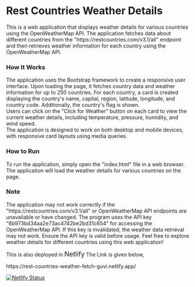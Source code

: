 <h1>Rest Countries Weather Details</h1>
<p>
This is a web application that displays weather details for various countries using the OpenWeatherMap API. The application fetches data about different countries from the "https://restcountries.com/v3.1/all" endpoint and then retrieves weather information for each country using the OpenWeatherMap API.
</p>
<h3>How It Works</h3>
<p>
The application uses the Bootstrap framework to create a responsive user interface.
Upon loading the page, it fetches country data and weather information for up to 250 countries.
For each country, a card is created displaying the country's name, capital, region, latitude, longitude, and country code. Additionally, the country's flag is shown.
<br>
Users can click on the "Click for Weather" button on each card to view the current weather details, including temperature, pressure, humidity, and wind speed.
<br>
The application is designed to work on both desktop and mobile devices, with responsive card layouts using media queries.
<h3>How to Run</h3>
<p>
To run the application, simply open the "index.html" file in a web browser.
The application will load the weather details for various countries on the page.
</p>
<h3>Note</h3>
<p>
The application may not work correctly if the "https://restcountries.com/v3.1/all" or OpenWeatherMap API endpoints are unavailable or have changed.
The program uses the API key "8b973bd34aa2e73ac4742be2bd31c654" for accessing the OpenWeatherMap API. If this key is invalidated, the weather data retrieval may not work. Ensure the API key is valid before usage.
Feel free to explore weather details for different countries using this web application!
</p>
<p>
This is also deployed in <span style="font-size: large">Netlify</span> The Link is given below,
</p>
https://rest-countries-weather-fetch-guvi.netlify.app/


[![Netlify Status](https://api.netlify.com/api/v1/badges/6c35272a-e8d6-4ffc-ba6c-9b325c4928d1/deploy-status)](https://app.netlify.com/sites/rest-countries-weather-fetch-guvi/deploys)
